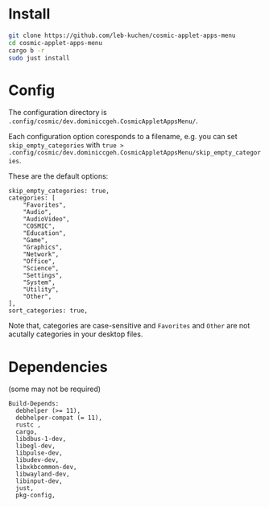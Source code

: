 
# Install 
```sh
git clone https://github.com/leb-kuchen/cosmic-applet-apps-menu
cd cosmic-applet-apps-menu
cargo b -r
sudo just install
```

# Config

The configuration directory is `.config/cosmic/dev.dominiccgeh.CosmicAppletAppsMenu/`.

Each configuration option coresponds to a filename, e.g. you can set `skip_empty_categories` with `true > .config/cosmic/dev.dominiccgeh.CosmicAppletAppsMenu/skip_empty_categories`.

These are the default options:

```
skip_empty_categories: true,
categories: [
    "Favorites",
    "Audio",
    "AudioVideo",
    "COSMIC",
    "Education",
    "Game",
    "Graphics",
    "Network",
    "Office",
    "Science",
    "Settings",
    "System",
    "Utility",
    "Other",
],
sort_categories: true,
```

Note that, categories are case-sensitive and `Favorites` and `Other` are not
acutally categories in your desktop files.

# Dependencies
(some may not be required)
```
Build-Depends:
  debhelper (>= 11),
  debhelper-compat (= 11),
  rustc ,
  cargo,
  libdbus-1-dev,
  libegl-dev,
  libpulse-dev,
  libudev-dev,
  libxkbcommon-dev,
  libwayland-dev,
  libinput-dev,
  just,
  pkg-config,
```
